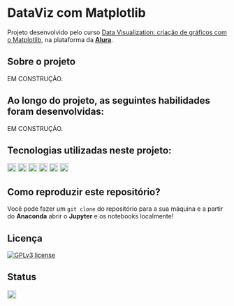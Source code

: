 # DataViz com Matplotlib

Projeto desenvolvido pelo curso [Data Visualization: criação de gráficos com o Matplotlib](https://cursos.alura.com.br/course/customizacao-matplot), na plataforma da **[Alura](https://www.alura.com.br/)**.

## Sobre o projeto
EM CONSTRUÇÃO.

## Ao longo do projeto, as seguintes habilidades foram desenvolvidas:
EM CONSTRUÇÃO.

## Tecnologias utilizadas neste projeto:
<img height="20" src="https://img.shields.io/badge/Jupyter_Notebook-orange"> <img height="20" src="https://img.shields.io/badge/Python-yellow"> <img height="20" src="https://img.shields.io/badge/Matplotlib-red"> <img height="20" src="https://img.shields.io/badge/NumPy-%234C4A73"> <img height="20" src="https://img.shields.io/badge/Pandas-turquoise"> <img height="20" src="https://img.shields.io/badge/Pillow-lightgray">

## Como reproduzir este repositório?
Você pode fazer um `git clone` do repositório para a sua máquina e a partir do **Anaconda** abrir o **Jupyter** e os notebooks localmente!

## Licença
[![GPLv3 license](https://img.shields.io/badge/License-GPLv3-blue.svg)](http://perso.crans.org/besson/LICENSE.html)

## Status
<img height="20" src="https://img.shields.io/badge/Em%20progresso-yellow">
